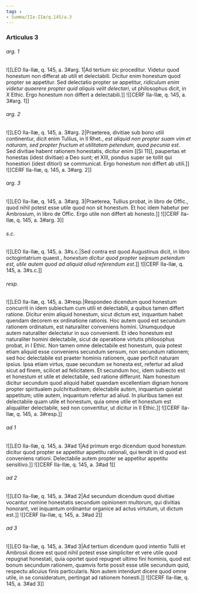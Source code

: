 ```yaml
---
tags : 
- Summa/IIa-IIæ/q.145/a.3
---
```


### Articulus 3

###### arg. 1
![[LEO IIa-IIæ, q. 145, a. 3#arg. 1|Ad tertium sic proceditur. Videtur quod honestum non differat ab utili et delectabili. Dicitur enim honestum quod propter se appetitur. Sed delectatio propter se appetitur, *ridiculum enim videtur quaerere propter quid aliquis velit delectari*, ut philosophus dicit, in X Ethic. Ergo honestum non differt a delectabili.]]
![[CERF IIa-IIæ, q. 145, a. 3#arg. 1]]

###### arg. 2
![[LEO IIa-IIæ, q. 145, a. 3#arg. 2|Praeterea, divitiae sub bono utili continentur, dicit enim Tullius, in II Rhet., *est aliquid non propter suam vim et naturam, sed propter fructum et utilitatem petendum, quod pecunia est*. Sed divitiae habent rationem honestatis, dicitur enim [[Si 11]], paupertas et honestas (idest divitiae) a Deo sunt; et XIII, pondus super se tollit qui honestiori (idest ditiori) se communicat. Ergo honestum non differt ab utili.]]
![[CERF IIa-IIæ, q. 145, a. 3#arg. 2]]

###### arg. 3
![[LEO IIa-IIæ, q. 145, a. 3#arg. 3|Praeterea, Tullius probat, in libro de Offic., quod nihil potest esse utile quod non sit honestum. Et hoc idem habetur per Ambrosium, in libro de Offic. Ergo utile non differt ab honesto.]]
![[CERF IIa-IIæ, q. 145, a. 3#arg. 3]]

###### s.c.
![[LEO IIa-IIæ, q. 145, a. 3#s.c.|Sed contra est quod Augustinus dicit, in libro octogintatrium quaest., *honestum dicitur quod propter seipsum petendum est, utile autem quod ad aliquid aliud referendum est*.]]
![[CERF IIa-IIæ, q. 145, a. 3#s.c.]]

###### resp.
![[LEO IIa-IIæ, q. 145, a. 3#resp.|Respondeo dicendum quod honestum concurrit in idem subiectum cum utili et delectabili, a quibus tamen differt ratione. Dicitur enim aliquid honestum, sicut dictum est, inquantum habet quendam decorem ex ordinatione rationis. Hoc autem quod est secundum rationem ordinatum, est naturaliter conveniens homini. Unumquodque autem naturaliter delectatur in suo convenienti. Et ideo honestum est naturaliter homini delectabile, sicut de operatione virtutis philosophus probat, in I Ethic. Non tamen omne delectabile est honestum, quia potest etiam aliquid esse conveniens secundum sensum, non secundum rationem; sed hoc delectabile est praeter hominis rationem, quae perficit naturam ipsius. Ipsa etiam virtus, quae secundum se honesta est, refertur ad aliud sicut ad finem, scilicet ad felicitatem. Et secundum hoc, idem subiecto est et honestum et utile et delectabile, sed ratione differunt. Nam honestum dicitur secundum quod aliquid habet quandam excellentiam dignam honore propter spiritualem pulchritudinem; delectabile autem, inquantum quietat appetitum; utile autem, inquantum refertur ad aliud. In pluribus tamen est delectabile quam utile et honestum, quia omne utile et honestum est aliqualiter delectabile, sed non convertitur, ut dicitur in II Ethic.]]
![[CERF IIa-IIæ, q. 145, a. 3#resp.]]

###### ad 1
![[LEO IIa-IIæ, q. 145, a. 3#ad 1|Ad primum ergo dicendum quod honestum dicitur quod propter se appetitur appetitu rationali, qui tendit in id quod est conveniens rationi. Delectabile autem propter se appetitur appetitu sensitivo.]]
![[CERF IIa-IIæ, q. 145, a. 3#ad 1]]

###### ad 2
![[LEO IIa-IIæ, q. 145, a. 3#ad 2|Ad secundum dicendum quod divitiae vocantur nomine honestatis secundum opinionem multorum, qui divitias honorant, vel inquantum ordinantur organice ad actus virtutum, ut dictum est.]]
![[CERF IIa-IIæ, q. 145, a. 3#ad 2]]

###### ad 3
![[LEO IIa-IIæ, q. 145, a. 3#ad 3|Ad tertium dicendum quod intentio Tullii et Ambrosii dicere est quod nihil potest esse simpliciter et vere utile quod repugnat honestati, quia oportet quod repugnet ultimo fini hominis, quod est bonum secundum rationem, quamvis forte possit esse utile secundum quid, respectu alicuius finis particularis. Non autem intendunt dicere quod omne utile, in se consideratum, pertingat ad rationem honesti.]]
![[CERF IIa-IIæ, q. 145, a. 3#ad 3]]

